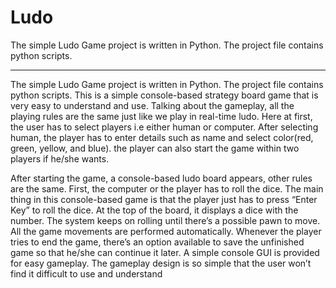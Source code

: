 # Ludo
The simple Ludo Game project is written in Python. The project file contains python scripts.
************************
The simple Ludo Game project is written in Python. The project file contains python scripts. This is a simple console-based strategy board game that is very easy to understand and use. Talking about the gameplay, all the playing rules are the same just like we play in real-time ludo. Here at first, the user has to select players i.e either human or computer. After selecting human, the player has to enter details such as name and select color(red, green, yellow, and blue). the player can also start the game within two players if he/she wants.

After starting the game, a console-based ludo board appears, other rules are the same. First, the computer or the player has to roll the dice. The main thing in this console-based game is that the player just has to press “Enter Key” to roll the dice. At the top of the board, it displays a dice with the number. The system keeps on rolling until there’s a possible pawn to move. All the game movements are performed automatically. Whenever the player tries to end the game, there’s an option available to save the unfinished game so that he/she can continue it later. A simple console GUI is provided for easy gameplay. The gameplay design is so simple that the user won’t find it difficult to use and understand
